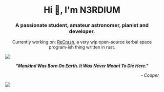 <h1 align="center">Hi 👋, I'm N3RDIUM</h1>
<h3 align="center">A passionate student, amateur astronomer, pianist and developer.</h3>
<p align="center">Currently working on: <a href="https://github.com/n3rdium/ReCrash">ReCrash</a>, a very wip open-source kerbal space program-ish thing written in rust. </p>

<img src="https://user-images.githubusercontent.com/73097560/115834477-dbab4500-a447-11eb-908a-139a6edaec5c.gif" />
<p align="center"><strong><i>"Mankind Was Born On Earth. It Was Never Meant To Die Here."</i></strong></p>
<p align="right"><i>- Cooper</i></p>
<img src="https://user-images.githubusercontent.com/73097560/115834477-dbab4500-a447-11eb-908a-139a6edaec5c.gif" />
